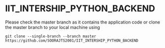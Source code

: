 # IIT_INTERSHIP_PYTHON_BACKEND
Please check the master branch as it contains the application code or clone the master branch to your local machine using
```
git clone --single-branch --branch master https://github.com/SOORAJTS2001/IIT_INTERSHIP_PYTHON_BACKEND
```
